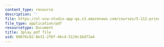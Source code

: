 ```yaml
---
content_type: resource
description: ''
file: https://ol-ocw-studio-app-qa.s3.amazonaws.com/courses/5-112-principles-of-chemical-science-fall-2005/60676c828e312f6f4bc45119c16d73a4_M8QoJojEklw.pdf
file_type: application/pdf
resourcetype: Document
title: 3play pdf file
uid: 60676c82-8e31-2f6f-4bc4-5119c16d73a4
---
```

